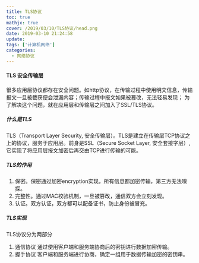 ```yaml
---
title: TLS协议
toc: true
mathjx: true
cover: /2019/03/10/TLS协议/head.png
date: 2019-03-10 21:24:58
update:
tags: ['计算机网络']
categories:
  - 网络协议
---
```


#### TLS 安全传输层
很多应用层协议都存在安全问题。如http协议，在传输过程中使用明文信息，传输报文一旦被截获便会泄漏内容；传输过程中报文如果被篡改，无法轻易发现；
为了解决这个问题，就在应用层和传输层之间加入了SSL/TLS协议。

##### 什么是TLS
TLS（Transport Layer Security, 安全传输层）。TLS是建立在传输层TCP协议之上的协议，服务于应用层。前身是SSL（Secure Socket Layer, 安全套接字层）,它实现了将应用层报文加密后再交由TCP进行传输的可能。

##### TLS的作用
1. 保密。保密通过加密encryption实现，所有信息都加密传输，第三方无法嗅探。
2. 完整性。通过MAC校验机制，一旦被篡改，通信双方会立刻发现。
3. 认证。双方认证，双方都可以配备证书，防止身份被冒充。

##### TLS实现
TLS协议分为两部分
1. 通信协议
    通过使用客户端和服务端协商后的密钥进行数据加密传输。
2. 握手协议
    客户端和服务端进行协商，确定一组用于数据传输加密的密钥串。
